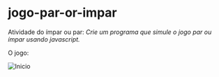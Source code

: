 # jogo-par-or-impar

Atividade do ímpar ou par:
*Crie um programa que simule o jogo par ou ímpar usando javascript.*

O jogo:

![Inicio]("https://uploaddeimagens.com.br/imagens/Ml9wWGM")
